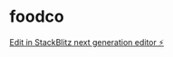# foodco

[Edit in StackBlitz next generation editor ⚡️](https://stackblitz.com/~/github.com/dilipbglr30p/foodco)